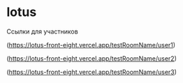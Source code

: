 # lotus

Cсылки для участников

(https://lotus-front-eight.vercel.app/testRoomName/user1)

(https://lotus-front-eight.vercel.app/testRoomName/user2)

(https://lotus-front-eight.vercel.app/testRoomName/user3)
